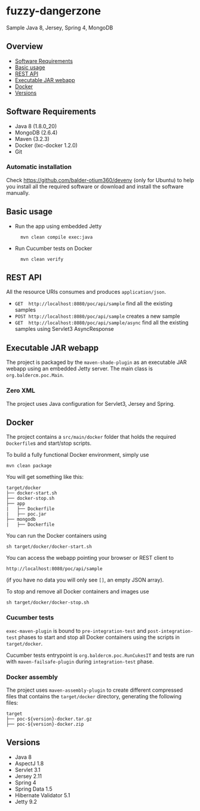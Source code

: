 # fuzzy-dangerzone

Sample Java 8, Jersey, Spring 4, MongoDB


## Overview

* [Software Requirements](#software-requirements)
* [Basic usage](#basic-usage)
* [REST API](#rest-api)
* [Executable JAR webapp](#executable-jar-webapp)
* [Docker](#docker)
* [Versions](#versions)


## Software Requirements

* Java 8 (1.8.0_20)
* MongoDB (2.6.4)
* Maven (3.2.3)
* Docker (lxc-docker 1.2.0)
* Git

### Automatic installation

Check https://github.com/balder-otium360/devenv (only for Ubuntu) to help you install all the required software or download and install the software manually.


## Basic usage

* Run the app using embedded Jetty

        mvn clean compile exec:java
* Run Cucumber tests on Docker

        mvn clean verify


## REST API

All the resource URIs consumes and produces `application/json`.

* `GET  http://localhost:8080/poc/api/sample` find all the existing samples
* `POST http://localhost:8080/poc/api/sample` creates a new sample
* `GET  http://localhost:8080/poc/api/sample/async` find all the existing samples using Servlet3 AsyncResponse


## Executable JAR webapp

The project is packaged by the `maven-shade-plugin` as an executable JAR webapp using an embedded Jetty server. The main class is `org.baldercm.poc.Main`.

### Zero XML

The project uses Java configuration for Servlet3, Jersey and Spring.


## Docker

The project contains a `src/main/docker` folder that holds the required `Dockerfile`s and start/stop scripts.

To build a fully functional Docker environment, simply use

    mvn clean package

You will get something like this:

    target/docker
    ├── docker-start.sh
    ├── docker-stop.sh
    ├── app
    |   ├── Dockerfile
    |   ├── poc.jar
    ├── mongodb
    |   ├── Dockerfile

You can run the Docker containers using

    sh target/docker/docker-start.sh

You can access the webapp pointing your browser or REST client to

    http://localhost:8080/poc/api/sample
(if you have no data you will only see `[]`, an empty JSON array).

To stop and remove all Docker containers and images use

    sh target/docker/docker-stop.sh

### Cucumber tests

`exec-maven-plugin` is bound to `pre-integration-test` and `post-integration-test` phases to start and stop all Docker containers using the scripts in `target/docker`.

Cucumber tests entrypoint is `org.baldercm.poc.RunCukesIT` and tests are run with `maven-failsafe-plugin` during `integration-test` phase.

### Docker assembly

The project uses `maven-assembly-plugin` to create different compressed files that contains the `target/docker` directory, generating the following files:

    target
    ├── poc-${version}-docker.tar.gz
    ├── poc-${version}-docker.zip


## Versions

* Java 8
* AspectJ 1.8
* Servlet 3.1
* Jersey 2.11
* Spring 4
* Spring Data 1.5
* Hibernate Validator 5.1
* Jetty 9.2